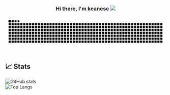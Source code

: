 <h3 align="center">Hi there, I'm keanesc <img src="https://media.giphy.com/media/hvRJCLFzcasrR4ia7z/giphy.gif" width="20px"></h3>

<picture align="center">
  <source media="(prefers-color-scheme: dark)" srcset="https://raw.githubusercontent.com/keanesc/keanesc/output/github-contribution-grid-snake-dark.svg">
  <source media="(prefers-color-scheme: light)" srcset="https://raw.githubusercontent.com/keanesc/keanesc/output/github-contribution-grid-snake.svg">
  <img alt="github contribution grid snake animation" src="https://raw.githubusercontent.com/keanesc/keanesc/output/github-contribution-grid-snake.svg">
</picture>

## 📈 Stats

![GitHub stats](https://github-readme-stats.vercel.app/api?username=keanesc&hide=contribs,prs&theme=transparent&layout=compact&hide_rank=true&hide_border=true)  
![Top Langs](https://github-readme-stats.vercel.app/api/top-langs/?username=keanesc&hide=php&show_icons=true&theme=transparent&langs_count=5&layout=compact&hide_border=true)
